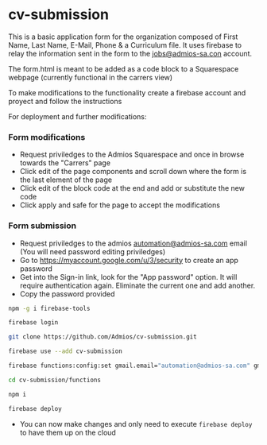 # cv-submission

This is a basic application form for the organization composed of First Name, Last Name, E-Mail, Phone & a Curriculum file.
It uses firebase to relay the information sent in the form to the jobs@admios-sa.con account.

The form.html is meant to be added as a code block to a Squarespace webpage (currently functional in the carrers view)

To make modifications to the functionality create a firebase account and proyect and follow the instructions

For deployment and further modifications:

### Form modifications
- Request priviledges to the Admios Squarespace and once in browse towards the "Carrers" page
- Click edit of the page components and scroll down where the form is the last element of the page
- Click edit of the block code at the end and add or substitute the new code
- Click apply and safe for the page to accept the modifications

### Form submission
- Request priviledges to the admios automation@admios-sa.com email (You will need password editing priviledges)
- Go to https://myaccount.google.com/u/3/security to create an app password
- Get into the Sign-in link, look for the "App password" option. It will require authentication again. Eliminate the current one and add another.
- Copy the password provided

```bash
npm -g i firebase-tools

firebase login

git clone https://github.com/Admios/cv-submission.git

firebase use --add cv-submission

firebase functions:config:set gmail.email="automation@admios-sa.com" gmail.password="app_password"

cd cv-submission/functions

npm i

firebase deploy
```

- You can now make changes and only need to execute ```firebase deploy``` to have them up on the cloud

